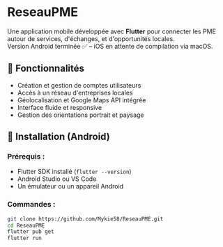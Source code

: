 # ReseauPME

Une application mobile développée avec **Flutter** pour connecter les PME autour de services, d'échanges, et d'opportunités locales.  
Version Android terminée ✅ – iOS en attente de compilation via macOS.

## 📱 Fonctionnalités

- Création et gestion de comptes utilisateurs
- Accès à un réseau d'entreprises locales
- Géolocalisation et Google Maps API intégrée
- Interface fluide et responsive
- Gestion des orientations portrait et paysage

## 🚀 Installation (Android)

### Prérequis :
- Flutter SDK installé (`flutter --version`)
- Android Studio ou VS Code
- Un émulateur ou un appareil Android

### Commandes :

```bash
git clone https://github.com/Mykie58/ReseauPME.git
cd ReseauPME
flutter pub get
flutter run


